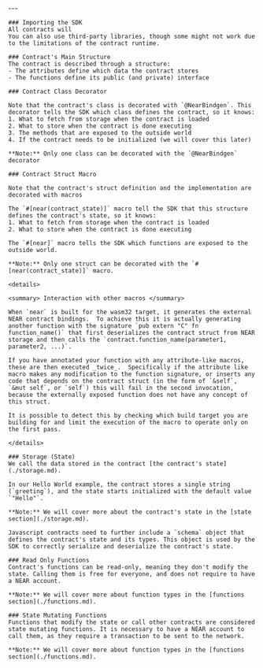 ---<ExplainCode languages="js,rust" >

<Block highlights='{"js": "1", "rust": "1"}' fname="hello-near">

    ### Importing the SDK
    All contracts will 
    You can also use third-party libraries, though some might not work due to the limitations of the contract runtime.

</Block>

<Block highlights='{"js": "5-22", "rust":"5-7,20-31"}' fname="hello-near">

    ### Contract's Main Structure
    The contract is described through a structure:
    - The attributes define which data the contract stores
    - The functions define its public (and private) interface

</Block>

<Block highlights='{"js": "3"}' fname="hello-near">

    ### Contract Class Decorator
    
    Note that the contract's class is decorated with `@NearBindgen`. This decorator tells the SDK which class defines the contract, so it knows:
    1. What to fetch from storage when the contract is loaded
    2. What to store when the contract is done executing
    3. The methods that are exposed to the outside world
    4. If the contract needs to be initialized (we will cover this later)

    **Note:** Only one class can be decorated with the `@NearBindgen` decorator

</Block>

<Block highlights='{"rust": "4,19"}' fname="hello-near">

    ### Contract Struct Macro
    
    Note that the contract's struct definition and the implementation are decorated with macros
    
    The `#[near(contract_state)]` macro tell the SDK that this structure defines the contract's state, so it knows:
    1. What to fetch from storage when the contract is loaded
    2. What to store when the contract is done executing

    The `#[near]` macro tells the SDK which functions are exposed to the outside world.

    **Note:** Only one struct can be decorated with the `#[near(contract_state)]` macro.

</Block>

<Block highlights='{"rust": "4,19"}' fname="hello-near" type='info'>

    <details>

    <summary> Interaction with other macros </summary>

    When `near` is built for the wasm32 target, it generates the external NEAR contract bindings.  To achieve this it is actually generating another function with the signature `pub extern "C" fn function_name()` that first deserializes the contract struct from NEAR storage and then calls the `contract.function_name(parameter1, parameter2, ...)`.

    If you have annotated your function with any attribute-like macros, these are then executed _twice_.  Specifically if the attribute like macro makes any modification to the function signature, or inserts any code that depends on the contract struct (in the form of `&self`, `&mut self`, or `self`) this will fail in the second invocation, because the externally exposed function does not have any concept of this struct.

    It is possible to detect this by checking which build target you are building for and limit the execution of the macro to operate only on the first pass.

    </details>

</Block>

<Block highlights='{"js": "5", "rust": "6,10-16"}' fname="hello-near">

    ### Storage (State)
    We call the data stored in the contract [the contract's state](./storage.md).
    
    In our Hello World example, the contract stores a single string (`greeting`), and the state starts initialized with the default value `"Hello"`.

    **Note:** We will cover more about the contract's state in the [state section](./storage.md).

</Block>

<Block highlights='{"js": "7-9"}' fname="hello-near">

    Javascript contracts need to further include a `schema` object that defines the contract's state and its types. This object is used by the SDK to correctly serialize and deserialize the contract's state.

</Block>

<Block highlights='{"js": "12-14", "rust": "22-24"}' fname="hello-near">

    ### Read Only Functions
    Contract's functions can be read-only, meaning they don't modify the state. Calling them is free for everyone, and does not require to have a NEAR account.

    **Note:** We will cover more about function types in the [functions section](./functions.md).

</Block>

<Block highlights='{"js": "17-20", "rust": "27-30"}' fname="hello-near">

    ### State Mutating Functions
    Functions that modify the state or call other contracts are considered state mutating functions. It is necessary to have a NEAR account to call them, as they require a transaction to be sent to the network.

    **Note:** We will cover more about function types in the [functions section](./functions.md).

</Block>

<File language="js" fname="hello-near"
    url="https://github.com/near-examples/hello-near-examples/blob/main/contract-ts/src/contract.ts"
    start="2" end="32" />

<File language="rust" fname="hello-near"
    url="https://github.com/near-examples/hello-near-examples/blob/main/contract-rs/src/lib.rs"
    start="2" end="32" />

</ExplainCode>
